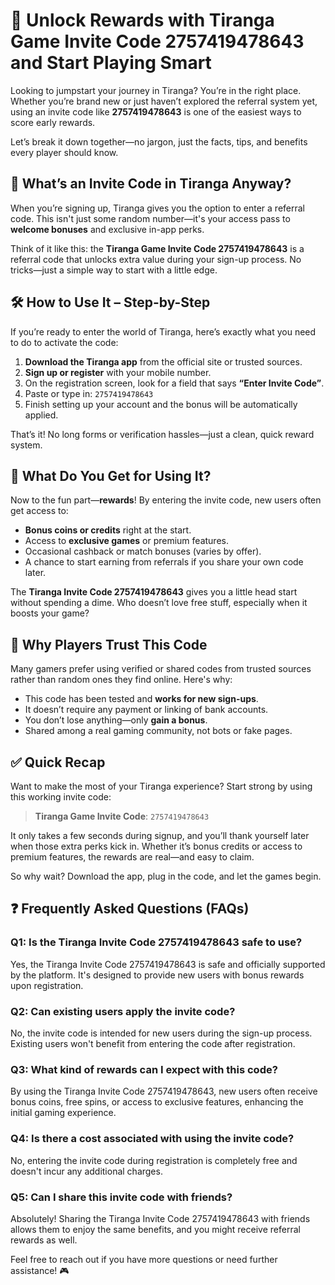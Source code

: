




# 🎯 Unlock Rewards with Tiranga Game Invite Code 2757419478643 and Start Playing Smart

Looking to jumpstart your journey in Tiranga? You’re in the right place. Whether you’re brand new or just haven’t explored the referral system yet, using an invite code like **2757419478643** is one of the easiest ways to score early rewards.

Let’s break it down together—no jargon, just the facts, tips, and benefits every player should know.



## 🚀 What’s an Invite Code in Tiranga Anyway?

When you’re signing up, Tiranga gives you the option to enter a referral code. This isn't just some random number—it's your access pass to **welcome bonuses** and exclusive in-app perks.

Think of it like this: the **Tiranga Game Invite Code 2757419478643** is a referral code that unlocks extra value during your sign-up process. No tricks—just a simple way to start with a little edge.



## 🛠️ How to Use It – Step-by-Step

If you’re ready to enter the world of Tiranga, here’s exactly what you need to do to activate the code:

1. **Download the Tiranga app** from the official site or trusted sources.
2. **Sign up or register** with your mobile number.
3. On the registration screen, look for a field that says **“Enter Invite Code”**.
4. Paste or type in: `2757419478643`
5. Finish setting up your account and the bonus will be automatically applied.

That’s it! No long forms or verification hassles—just a clean, quick reward system.



## 🎁 What Do You Get for Using It?

Now to the fun part—**rewards**! By entering the invite code, new users often get access to:

- **Bonus coins or credits** right at the start.
- Access to **exclusive games** or premium features.
- Occasional cashback or match bonuses (varies by offer).
- A chance to start earning from referrals if you share your own code later.

The **Tiranga Invite Code 2757419478643** gives you a little head start without spending a dime. Who doesn’t love free stuff, especially when it boosts your game?


## 🤝 Why Players Trust This Code

Many gamers prefer using verified or shared codes from trusted sources rather than random ones they find online. Here's why:

- This code has been tested and **works for new sign-ups**.
- It doesn’t require any payment or linking of bank accounts.
- You don’t lose anything—only **gain a bonus**.
- Shared among a real gaming community, not bots or fake pages.



## ✅ Quick Recap

Want to make the most of your Tiranga experience? Start strong by using this working invite code:

> **Tiranga Game Invite Code**: `2757419478643`

It only takes a few seconds during signup, and you’ll thank yourself later when those extra perks kick in. Whether it’s bonus credits or access to premium features, the rewards are real—and easy to claim.

So why wait? Download the app, plug in the code, and let the games begin.


## ❓ Frequently Asked Questions (FAQs)

### Q1: Is the Tiranga Invite Code 2757419478643 safe to use?

Yes, the Tiranga Invite Code 2757419478643 is safe and officially supported by the platform. It's designed to provide new users with bonus rewards upon registration.

### Q2: Can existing users apply the invite code?

No, the invite code is intended for new users during the sign-up process. Existing users won't benefit from entering the code after registration.

### Q3: What kind of rewards can I expect with this code?

By using the Tiranga Invite Code 2757419478643, new users often receive bonus coins, free spins, or access to exclusive features, enhancing the initial gaming experience.

### Q4: Is there a cost associated with using the invite code?

No, entering the invite code during registration is completely free and doesn't incur any additional charges.

### Q5: Can I share this invite code with friends?

Absolutely! Sharing the Tiranga Invite Code 2757419478643 with friends allows them to enjoy the same benefits, and you might receive referral rewards as well.



Feel free to reach out if you have more questions or need further assistance! 🎮

